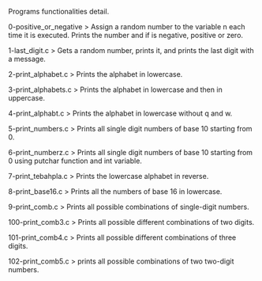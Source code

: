 Programs functionalities detail.

0-positive_or_negative > Assign a random number to the variable n each time it is executed. Prints the number and if is negative, positive or zero.

1-last_digit.c > Gets a random number, prints it, and prints the last digit with a message.

2-print_alphabet.c > Prints the alphabet in lowercase.

3-print_alphabets.c > Prints the alphabet in lowercase and then in uppercase.

4-print_alphabt.c > Prints the alphabet in lowercase without q and w.

5-print_numbers.c > Prints all single digit numbers of base 10 starting from 0.

6-print_numberz.c > Prints all single digit numbers of base 10 starting from 0 using putchar function and int variable.

7-print_tebahpla.c > Prints the lowercase alphabet in reverse.

8-print_base16.c > Prints all the numbers of base 16 in lowercase.

9-print_comb.c > Prints all possible combinations of single-digit numbers.

100-print_comb3.c > Prints all possible different combinations of two digits.

101-print_comb4.c > Prints all possible different combinations of three digits.

102-print_comb5.c > prints all possible combinations of two two-digit numbers.
